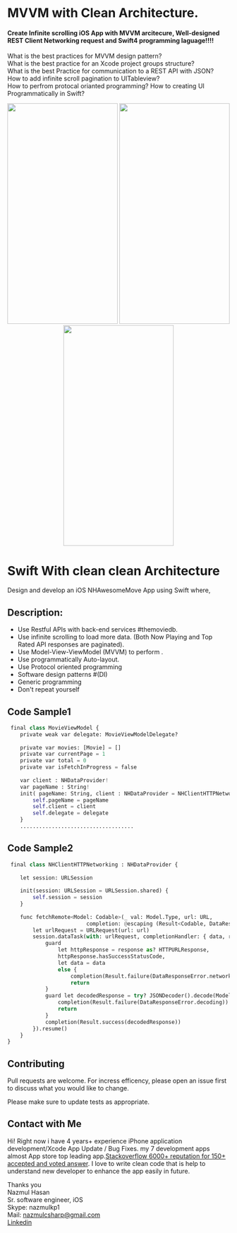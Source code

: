 # MVVM with Clean Architecture. 
#### Create Infinite scrolling iOS App with MVVM arcitecure, Well-designed REST Client Networking request and Swift4 programming laguage!!!!



What is the best practices for MVVM design pattern?<br/>
What is the best practice for an Xcode project groups structure?<br/>
What is the best Practice for communication to a REST API with JSON?<br/>
How to add infinite scroll pagination to UITableview?<br/>
How to perfrom protocal orianted programming? 
How to creating UI Programmatically in Swift?


<p align="center"> 
  <img width="250" height="500" src="https://i.imgur.com/9OO16bP.png">
  <img width="250" height="500" src="https://i.imgur.com/dWTnUH8.png">
  <img width="250" height="500" src="https://i.imgur.com/ZxgYxxA.png"> 
</p>


# Swift With clean clean Architecture 

Design and develop an iOS NHAwesomeMove App using Swift where,

## Description:

* Use Restful APIs with back-end services #themoviedb.
* Use infinite scrolling to load more data. (Both Now Playing and Top Rated API responses
are paginated).
* Use Model-View-ViewModel (MVVM) to perform .
* Use programmatically Auto-layout.
* Use Protocol oriented programming 
* Software design patterns #(DI)
* Generic programming
* Don't repeat yourself

## Code Sample1

```python
 final class MovieViewModel {
    private weak var delegate: MovieViewModelDelegate?
    
    private var movies: [Movie] = []
    private var currentPage = 1
    private var total = 0
    private var isFetchInProgress = false
    
    var client : NHDataProvider!
    var pageName : String!
    init( pageName: String, client : NHDataProvider = NHClientHTTPNetworking(), delegate: MovieViewModelDelegate) {
        self.pageName = pageName
        self.client = client
        self.delegate = delegate
    }
    ....................................
```
## Code Sample2

```python
 final class NHClientHTTPNetworking : NHDataProvider {
   
    let session: URLSession
    
    init(session: URLSession = URLSession.shared) {
        self.session = session
    }
    
    func fetchRemote<Model: Codable>(_ val: Model.Type, url: URL,
                         completion: @escaping (Result<Codable, DataResponseError>) -> Void) {
        let urlRequest = URLRequest(url: url)
        session.dataTask(with: urlRequest, completionHandler: { data, response, error in
            guard
                let httpResponse = response as? HTTPURLResponse,
                httpResponse.hasSuccessStatusCode,
                let data = data
                else {
                    completion(Result.failure(DataResponseError.network))
                    return
            }
            guard let decodedResponse = try? JSONDecoder().decode(Model.self, from: data) else {
                completion(Result.failure(DataResponseError.decoding))
                return
            }
            completion(Result.success(decodedResponse))
        }).resume()
    }
}
```
## Contributing
Pull requests are welcome. For incress efficency, please open an issue first to discuss what you would like to change.

Please make sure to update tests as appropriate.


## Contact with Me

Hi!
Right now i have 4 years+ experience iPhone application development/Xcode App Update / Bug Fixes. my 7 development apps almost App store top leading app.[Stackoverflow 6000+ reputation for 150+ accepted and voted answer](https://stackoverflow.com/users/4415445/nazmul-hasan). I love to write clean code that is help to understand new developer to enhance the app easily in future.

Thanks you <br/>
Nazmul Hasan <br/>
Sr. software engineer, iOS<br/>
Skype: nazmulkp1<br/>
Mail: nazmulcsharp@gmail.com<br/>
[Linkedin](https://www.linkedin.com/in/nazmulkp/)


